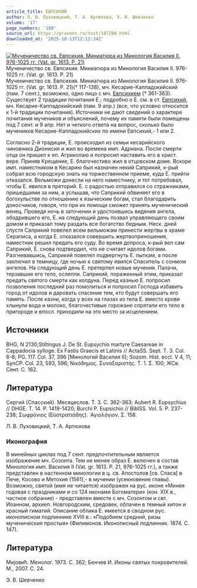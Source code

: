 ```yaml
---
article_title: ЕВПСИХИЙ
author: Л. В. Луховицкий, Т. А. Артюхова, Э. В. Шевченко
volume: '17'
page_numbers: '198'
source_url: https://pravenc.ru/text/187280.html
downloaded_at: '2025-10-13T12:12:34Z'
---
```


[![Мученичество св. Евпсихия. Миниатюра из Минология Василия II. 976-1025 гг. (Vat. gr. 1613. P. 21)](https://pravenc.ru/data/557/492/1234/i200.jpg "Кликните для увеличения картинки")](https://pravenc.ru/data/557/492/1234/i400.jpg)Мученичество св. Евпсихия. Миниатюра из Минология Василия II. 976-1025 гг. (Vat. gr. 1613. P. 21)  
Мученичество св. Евпсихия. Миниатюра из Минология Василия II. 976-1025 гг. (Vat. gr. 1613. P. 21)(† 117-138), мч. Кесарие-Каппадокийский (пам. 7 сент.), возможно, одно лицо с мч. [Евпсихием](https://pravenc.ru/text/Евпсихием.html) († 361-363). Существует 2 традиции почитания Е.; подробно о Е. см. в ст. [Евпсихий](https://pravenc.ru/text/Евпсихий.html), мч. Кесарие-Каппадокийский (пам. 9 апр.) (все, что условно относится к 1-й традиции почитания). Источники не дают сведений о характере почитания мучеников и объяснений, почему их памяти были помещены под 7 сент. и 9 апр. Нет и четкого ответа на вопрос, сколько было мучеников Кесарие-Каппадокийских по имени Евпсихий,- 1 или 2.

Согласно 2-й традиции, Е. происходил из семьи кесарийского чиновника Дионисия и жил во времена имп. Адриана. После смерти отца он пришел к еп. Агриколаю и попросил наставить его в христ. вере. Приняв Крещение, Е. благочестиво жил в отцовском доме. Вскоре имп. наместником в Кесарию был назначен некий Саприкий, к-рый собрал всю городскую знать на торжественном приеме, куда Е. прийти отказался. Вельможи донесли на него наместнику, и тот потребовал, чтобы Е. явился в преторий. Е. с радостью отправился со стражниками, пришедшими за ним, а услышав, что Саприкий обвиняет его в богохульстве по отношению к языческим богам, стал благодарить доносчиков, говоря, что при их помощи сможет принять мученический венец. Проведя ночь в заточении и удостоившись видения ангела, ободрившего его, Е. на следующий день позвал управляющего своим домом и приказал тому раздать все богатство бедным. Неск. дней спустя Саприкий повелел всем вельможам принести жертвы в храме Сераписа, а когда Е. отказался совершить жертвоприношения, наместник решил предать его суду. Во время допроса, к-рый вел сам Саприкий, Е. снова подтвердил, что не считает идолов богами. Разгневавшись, Саприкий повелел подвергнуть Е. пыткам, а после заключил в темницу, где ночью к святому явился Спаситель с сонмом ангелов. На следующий день Е. претерпел новые мучения. Палачи, терзавшие его тело, ослепли. Саприкий, пораженный этим, приказал предать святого смерти как колдуна. Перед казнью Е. попросил позволения последний раз помолиться и попросил Господа избавить город от идолов и даровать спасение тем, кто будут совершать его память. После казни, когда у всех на глазах из тела Е. вместо крови хлынули вода и молоко, благочестивые горожане спрятали его тело в пригороде и впосл. приходили на это место за исцелением.

## Источники

BHG, N 2130;Stiltingus J. De St. Eupsychio martyre Caesareae in Cappadocia sylloge. Ex Fastis Graecis et Latinis // ActaSS. Sept. T. 3. Col. 6-8; PG. 117. Col. 37, 396 [Минологий Василия II]; Sozom. Hist. eccl. V 4, 11; SynCP. Col. 23, 593, 596; Νικόδημος. Συναξαριστής. Τ. 1. Σ. 100; ЖСв. Сент. С. 162.

## Литература

Сергий (Спасский). Месяцеслов. Т. 3. С. 362-363; Aubert R. Eupsychius // DHGE. Т. 14. P. 1419-1420; Burchi P. Eupsichio // BiblSS. Vol. 5. P. 237-238; Σωφρόνιος (Εὐστρατιάδης). ῾Αγιολόγιον. Σ. 158.

Л. В. Луховицкий, Т. А. Артюхова 

### Иконография

В минейных циклах под 7 сент. предпочтительным является изображение мч. Созонта. Тем не менее образ Е. включен в состав Минология имп. Василия II (Vat. gr. 1613. P. 21, 976-1025 гг.), а также представлен в настенном минологии в ц. св. Апостолов [св. Спаса] в Пече, Косово и Метохия (1561),- в мучении (усекновение главы). Возможно, святой (имя не читается) изображен на рус. иконе «Минея годовая с праздниками и со 124 иконами Богоматери» (кон. XIX в., частное собрание) - представлен вместе с мч. Созонтом и свт. Иоанном, архиеп. Новгородским, средовек, облачен в темный хитон и красный гиматий. Описание облика Е. имеется в сводном рус. иконописном подлиннике XVIII в.: «Подобием средний, ризы мученическия простыя» (Филимонов. Иконописный подлинник. 1874. С. 147).

## Литература

Миjовић. Менолог. 1973. С. 362; Бенчев И. Иконы святых покровителей. М., 2007. С. 24.

Э. В. Шевченко
